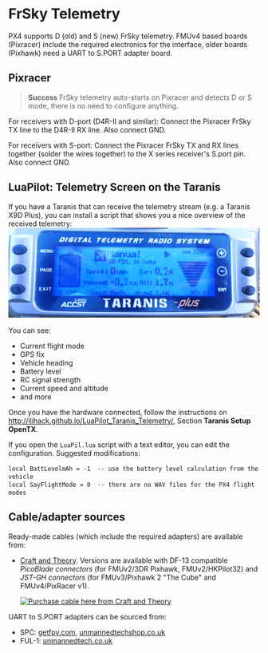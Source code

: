 # FrSky Telemetry

PX4 supports D (old) and S (new) FrSky telemetry. FMUv4 based boards
(Pixracer) include the required electronics for the interface, older
boards (Pixhawk) need a UART to S.PORT adapter board.


## Pixracer

> **Success** FrSky telemetry auto-starts on Pixracer and
  detects D or S mode, there is no need to configure anything.

For receivers with D-port (D4R-II and similar): Connect the Pixracer
FrSky TX line to the D4R-II RX line. Also connect GND.

For receivers with S-port: Connect the Pixracer FrSky TX and RX lines
together (solder the wires together) to the X series receiver's S.port
pin. Also connect GND.

## LuaPilot: Telemetry Screen on the Taranis
If you have a Taranis that can receive the telemetry stream (e.g. a Taranis X9D
Plus), you can install a script that shows you a nice overview of the received
telemetry:
![](../../images/taranis_telemetry.jpg)

You can see:
- Current flight mode
- GPS fix
- Vehicle heading
- Battery level
- RC signal strength
- Current speed and altitude
- and more

Once you have the hardware connected, follow the instructions on
http://ilihack.github.io/LuaPilot_Taranis_Telemetry/, Section **Taranis Setup OpenTX**.

If you open the `LuaPil.lua` script with a text editor, you can edit the
configuration. Suggested modifications:
```
local BattLevelmAh = -1  -- use the battery level calculation from the vehicle
local SayFlightMode = 0  -- there are no WAV files for the PX4 flight modes
```



## Cable/adapter sources

Ready-made cables (which include the required adapters) are available from:
* [Craft and Theory](http://www.craftandtheoryllc.com/telemetry-cable). Versions are available with DF-13 compatible *PicoBlade connectors* (for FMUv2/3DR Pixhawk, FMUv2/HKPilot32) and *JST-GH connectors* (for FMUv3/Pixhawk 2 "The Cube" and FMUv4/PixRacer v1).

   <a href="http://www.craftandtheoryllc.com/telemetry-cable"><img src="http://www.craftandtheoryllc.com/wp-content/uploads/2017/09/Telemetry-cable.jpg" width="50%" alt="Purchase cable here from Craft and Theory"></a>
   
UART to S.PORT adapters can be sourced from:
* SPC: [getfpv.com](http://www.getfpv.com/frsky-smart-port-converter-cable.html), [unmannedtechshop.co.uk](https://www.unmannedtechshop.co.uk/frsky-smart-port-converter-spc/) 
* FUL-1: [unmannedtech.co.uk](https://www.unmannedtechshop.co.uk/frsky-transmitter-receiver-upgrade-adapter-ful-1/)
